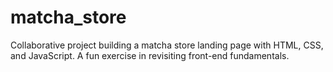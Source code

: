 # matcha_store
Collaborative project building a matcha store landing page with HTML, CSS, and JavaScript. A fun exercise in revisiting front-end fundamentals.
